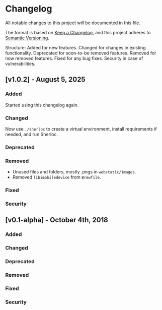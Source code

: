 # Changelog
All notable changes to this project will be documented in this file.

The format is based on [Keep a Changelog](https://keepachangelog.com/en/1.0.0/),
and this project adheres to [Semantic Versioning](https://semver.org/spec/v2.0.0.html).

Structure:
Added for new features.
Changed for changes in existing functionality.
Deprecated for soon-to-be removed features.
Removed for now removed features.
Fixed for any bug fixes.
Security in case of vulnerabilities.

## [v1.0.2] - August 5, 2025

### Added     
Started using this changelog again.

### Changed
Now use `./sherloc` to create a virtual environment, install requirements if needed, and run Sherloc.

### Deprecated
### Removed
- Unused files and folders, mostly .pngs in `webstatic/images`.
- Removed `libimobiledevice` from `Brewfile`. 

### Fixed
### Security

## [v0.1-alpha] - October 4th, 2018

### Added
### Changed
### Deprecated
### Removed
### Fixed
### Security
